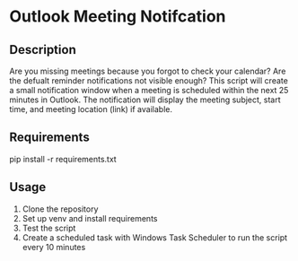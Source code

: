 # Outlook Meeting Notifcation

## Description
Are you missing meetings because you forgot to check your calendar? Are the defualt reminder notifications not visible enough?
This script will create a small notification window when a meeting is scheduled within the next 25 minutes in Outlook. The notification will display the meeting subject, start time, and meeting location (link) if available.

## Requirements
pip install -r requirements.txt

## Usage
1. Clone the repository
2. Set up venv and install requirements
3. Test the script
4. Create a scheduled task with Windows Task Scheduler to run the script every 10 minutes
